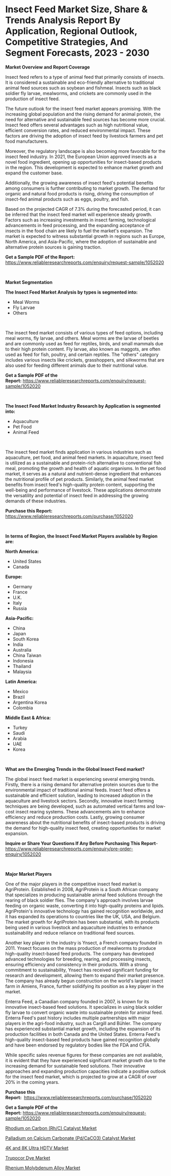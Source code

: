 <p><h1>Insect Feed Market Size, Share & Trends Analysis Report By Application, Regional Outlook, Competitive Strategies, And Segment Forecasts, 2023 - 2030</h1></p><p><strong>Market Overview and Report Coverage</strong></p>
<p><p>Insect feed refers to a type of animal feed that primarily consists of insects. It is considered a sustainable and eco-friendly alternative to traditional animal feed sources such as soybean and fishmeal. Insects such as black soldier fly larvae, mealworms, and crickets are commonly used in the production of insect feed.</p><p>The future outlook for the insect feed market appears promising. With the increasing global population and the rising demand for animal protein, the need for alternative and sustainable feed sources has become more crucial. Insect feed offers several advantages such as high nutritional value, efficient conversion rates, and reduced environmental impact. These factors are driving the adoption of insect feed by livestock farmers and pet food manufacturers.</p><p>Moreover, the regulatory landscape is also becoming more favorable for the insect feed industry. In 2021, the European Union approved insects as a novel food ingredient, opening up opportunities for insect-based products in the region. This development is expected to enhance market growth and expand the customer base.</p><p>Additionally, the growing awareness of insect feed's potential benefits among consumers is further contributing to market growth. The demand for organic and natural food products is rising, driving the consumption of insect-fed animal products such as eggs, poultry, and fish.</p><p>Based on the projected CAGR of 7.3% during the forecasted period, it can be inferred that the insect feed market will experience steady growth. Factors such as increasing investments in insect farming, technological advancements in feed processing, and the expanding acceptance of insects in the food chain are likely to fuel the market's expansion. The market is expected to witness substantial growth in regions such as Europe, North America, and Asia-Pacific, where the adoption of sustainable and alternative protein sources is gaining traction.</p></p>
<p><strong>Get a Sample PDF of the Report:</strong> <a href="https://www.reliableresearchreports.com/enquiry/request-sample/1052020">https://www.reliableresearchreports.com/enquiry/request-sample/1052020</a></p>
<p>&nbsp;</p>
<p><strong>Market Segmentation</strong></p>
<p><strong>The Insect Feed Market Analysis by types is segmented into:</strong></p>
<p><ul><li>Meal Worms</li><li>Fly Larvae</li><li>Others</li></ul></p>
<p>&nbsp;</p>
<p><p>The insect feed market consists of various types of feed options, including meal worms, fly larvae, and others. Meal worms are the larvae of beetles and are commonly used as feed for reptiles, birds, and small mammals due to their high protein content. Fly larvae, also known as maggots, are often used as feed for fish, poultry, and certain reptiles. The "others" category includes various insects like crickets, grasshoppers, and silkworms that are also used for feeding different animals due to their nutritional value.</p></p>
<p><strong>Get a Sample PDF of the Report:</strong>&nbsp;<a href="https://www.reliableresearchreports.com/enquiry/request-sample/1052020">https://www.reliableresearchreports.com/enquiry/request-sample/1052020</a></p>
<p>&nbsp;</p>
<p><strong>The Insect Feed Market Industry Research by Application is segmented into:</strong></p>
<p><ul><li>Aquaculture</li><li>Pet Food</li><li>Animal Feed</li></ul></p>
<p>&nbsp;</p>
<p><p>The insect feed market finds application in various industries such as aquaculture, pet food, and animal feed markets. In aquaculture, insect feed is utilized as a sustainable and protein-rich alternative to conventional fish meal, promoting the growth and health of aquatic organisms. In the pet food market, it serves as a natural and nutrient-dense ingredient that enhances the nutritional profile of pet products. Similarly, the animal feed market benefits from insect feed's high-quality protein content, supporting the well-being and performance of livestock. These applications demonstrate the versatility and potential of insect feed in addressing the growing demands of these industries.</p></p>
<p><strong>Purchase this Report:</strong>&nbsp; <a href="https://www.reliableresearchreports.com/purchase/1052020">https://www.reliableresearchreports.com/purchase/1052020</a></p>
<p>&nbsp;</p>
<p><strong>In terms of Region, the Insect Feed Market Players available by Region are:</strong></p>
<p>
    <p> <strong> North America: </strong>
        <ul>
            <li>United States</li>
            <li>Canada</li>
        </ul>
        </p> 
    <p> <strong> Europe: </strong>
        <ul>
            <li>Germany</li>
            <li>France</li>
            <li>U.K.</li>
            <li>Italy</li>
            <li>Russia</li>
        </ul>
        </p> 
    <p> <strong> Asia-Pacific: </strong>
        <ul>
            <li>China</li>
            <li>Japan</li>
            <li>South Korea</li>
            <li>India</li>
            <li>Australia</li>
            <li>China Taiwan</li>
            <li>Indonesia</li>
            <li>Thailand</li>
            <li>Malaysia</li>
        </ul>
        </p> 
    <p> <strong> Latin America: </strong>
        <ul>
            <li>Mexico</li>
            <li>Brazil</li>
            <li>Argentina Korea</li>
            <li>Colombia</li>
        </ul>
        </p> 
    <p> <strong> Middle East & Africa: </strong>
        <ul>
            <li>Turkey</li>
            <li>Saudi</li>
            <li>Arabia</li>
            <li>UAE</li>
            <li>Korea</li>
        </ul>
    </p>
    </p>
<p>&nbsp;</p>
<p><strong>What are the Emerging Trends in the Global Insect Feed market?</strong></p>
<p><p>The global insect feed market is experiencing several emerging trends. Firstly, there is a rising demand for alternative protein sources due to the environmental impact of traditional animal feeds. Insect feed offers a sustainable and efficient solution, leading to increased adoption in the aquaculture and livestock sectors. Secondly, innovative insect farming techniques are being developed, such as automated vertical farms and low-cost insect rearing systems. These advancements aim to enhance efficiency and reduce production costs. Lastly, growing consumer awareness about the nutritional benefits of insect-based products is driving the demand for high-quality insect feed, creating opportunities for market expansion.</p></p>
<p><strong>Inquire or Share Your Questions If Any Before Purchasing This Report</strong>- <a href="https://www.reliableresearchreports.com/enquiry/pre-order-enquiry/1052020">https://www.reliableresearchreports.com/enquiry/pre-order-enquiry/1052020</a></p>
<p>&nbsp;</p>
<p><strong>Major Market Players</strong></p>
<p><p>One of the major players in the competitive insect feed market is AgriProtein. Established in 2008, AgriProtein is a South African company that specializes in producing sustainable animal feed solutions through the rearing of black soldier flies. The company's approach involves larvae feeding on organic waste, converting it into high-quality proteins and lipids. AgriProtein's innovative technology has gained recognition worldwide, and it has expanded its operations to countries like the UK, USA, and Belgium. The market growth for AgriProtein has been substantial, with its products being used in various livestock and aquaculture industries to enhance sustainability and reduce reliance on traditional feed sources.</p><p>Another key player in the industry is Ynsect, a French company founded in 2011. Ynsect focuses on the mass production of mealworms to produce high-quality insect-based feed products. The company has developed advanced technologies for breeding, rearing, and processing insects, ensuring efficiency and consistency in their products. With a strong commitment to sustainability, Ynsect has received significant funding for research and development, allowing them to expand their market presence. The company has already begun construction on the world's largest insect farm in Amiens, France, further solidifying its position as a key player in the market.</p><p>Enterra Feed, a Canadian company founded in 2007, is known for its innovative insect-based feed solutions. It specializes in using black soldier fly larvae to convert organic waste into sustainable protein for animal feed. Enterra Feed's past history includes multiple partnerships with major players in the agri-food industry, such as Cargill and Bühler. The company has experienced substantial market growth, including the expansion of its production facilities in both Canada and the United States. Enterra Feed's high-quality insect-based feed products have gained recognition globally and have been endorsed by regulatory bodies like the FDA and CFIA.</p><p>While specific sales revenue figures for these companies are not available, it is evident that they have experienced significant market growth due to the increasing demand for sustainable feed solutions. Their innovative approaches and expanding production capacities indicate a positive outlook for the insect feed market, which is projected to grow at a CAGR of over 20% in the coming years.</p></p>
<p><strong>Purchase this Report:</strong>&nbsp;&nbsp;<a href="https://www.reliableresearchreports.com/purchase/1052020">https://www.reliableresearchreports.com/purchase/1052020</a></p>
<p></p>
<p><strong>Get a Sample PDF of the Report:</strong>&nbsp;<a href="https://www.reliableresearchreports.com/enquiry/request-sample/1052020">https://www.reliableresearchreports.com/enquiry/request-sample/1052020</a></p>
<p><p><a href="https://medium.com/@beverlychen69/analyzing-rhodium-on-carbon-rh-c-catalyst-market-global-industry-perspective-and-forecast-2023-a3fe202d8b78">Rhodium on Carbon (Rh/C) Catalyst Market</a></p><p><a href="https://medium.com/@lisasanchez1968/palladium-on-calcium-carbonate-pd-caco3-catalyst-market-focuses-on-market-share-size-and-54e81c7de211">Palladium on Calcium Carbonate (Pd/CaCO3) Catalyst Market</a></p><p><a href="https://github.com/GroverBarry/Market-Research-Report-List-2/blob/main/4k-and-8k-ultra-hdtv-market.md">4K and 8K Ultra HDTV Market</a></p><p><a href="https://medium.com/@marilynadams76/trupocor-dye-market-insight-market-trends-growth-forecasted-from-2023-to-2030-730c8f8634f0">Trupocor Dye Market</a></p><p><a href="https://medium.com/@rachelyoung56/analyzing-rhenium-molybdenum-alloy-market-global-industry-perspective-and-forecast-2023-to-2030-379e09e7ac28">Rhenium Molybdenum Alloy Market</a></p></p>